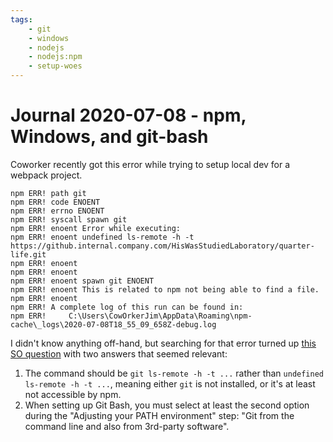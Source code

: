 ```yaml
---
tags:
    - git
    - windows
    - nodejs
    - nodejs:npm
    - setup-woes
---
```


Journal 2020-07-08 - npm, Windows, and git-bash
========

Coworker recently got this error while trying to setup local dev for a webpack project.

```
npm ERR! path git
npm ERR! code ENOENT
npm ERR! errno ENOENT
npm ERR! syscall spawn git
npm ERR! enoent Error while executing:
npm ERR! enoent undefined ls-remote -h -t https://github.internal.company.com/HisWasStudiedLaboratory/quarter-life.git
npm ERR! enoent
npm ERR! enoent
npm ERR! enoent spawn git ENOENT
npm ERR! enoent This is related to npm not being able to find a file.
npm ERR! enoent
npm ERR! A complete log of this run can be found in:
npm ERR!     C:\Users\CowOrkerJim\AppData\Roaming\npm-cache\_logs\2020-07-08T18_55_09_658Z-debug.log
```

I didn't know anything off-hand, but searching for that error turned up [this SO question](https://stackoverflow.com/questions/56473680/npm-install-shows-error-with-git-not-found) with two answers that seemed relevant:

1. The command should be `git ls-remote -h -t ...` rather than `undefined ls-remote -h -t ...`, meaning either `git` is not installed, or it's at least not accessible by npm.
2. When setting up Git Bash, you must select at least the second option during the "Adjusting your PATH environment" step: "Git from the command line and also from 3rd-party software".
